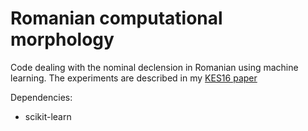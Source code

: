 Romanian computational morphology
===================================

Code dealing with the nominal declension in Romanian 
using machine learning. The experiments are described in my [KES16 paper](https://www.academia.edu/29141069/Semi-supervised_approach_to_Romanian_noun_declension_preprint_version_)


Dependencies:
- scikit-learn
